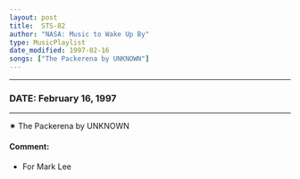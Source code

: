 ```yaml
---
layout: post
title:  STS-82
author: "NASA: Music to Wake Up By"
type: MusicPlaylist
date_modified: 1997-02-16
songs: ["The Packerena by UNKNOWN"]
---
```


----
### DATE: February 16, 1997
----
✷ The Packerena by UNKNOWN

#### Comment:
* For Mark Lee



<br/>
<center>
	<a target="_blank"
	   href="https://twitter.com/intent/tweet?hashtags=Space,NASA,Playlist,NASAWakeupCalls,SpaceProgram&text={{ page.author}}, '{{ page.songs.first }}' {{ page.title }}, {{ page.date | date: '%B %d, %Y' }}. {{ site.url }}{{ page.url }}&via=nasawakeupcalls"><i class="fab fa-twitter" alt="Tweet this page" style="font-size: 1.3em;"></i></a>
	&nbsp; 	<i class="fas fa-user-astronaut" style="font-size: 1.5em;"></i> &nbsp;
    <a type="amzn" search="'The Packerena by UNKNOWN'" category="popular music">
    <i class="fab fa-amazon" style="font-size: 1.3em;"></i></a>
</center>
